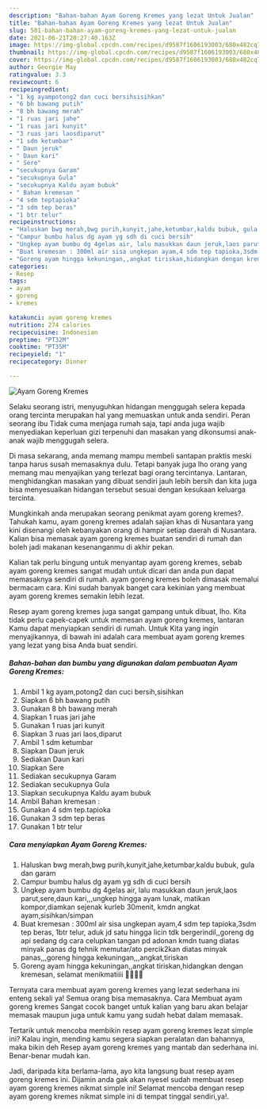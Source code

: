 ```yaml
---
description: "Bahan-bahan Ayam Goreng Kremes yang lezat Untuk Jualan"
title: "Bahan-bahan Ayam Goreng Kremes yang lezat Untuk Jualan"
slug: 501-bahan-bahan-ayam-goreng-kremes-yang-lezat-untuk-jualan
date: 2021-06-21T20:27:40.163Z
image: https://img-global.cpcdn.com/recipes/d9587f1606193003/680x482cq70/ayam-goreng-kremes-foto-resep-utama.jpg
thumbnail: https://img-global.cpcdn.com/recipes/d9587f1606193003/680x482cq70/ayam-goreng-kremes-foto-resep-utama.jpg
cover: https://img-global.cpcdn.com/recipes/d9587f1606193003/680x482cq70/ayam-goreng-kremes-foto-resep-utama.jpg
author: Georgie May
ratingvalue: 3.3
reviewcount: 6
recipeingredient:
- "1 kg ayampotong2 dan cuci bersihsisihkan"
- "6 bh bawang putih"
- "8 bh bawang merah"
- "1 ruas jari jahe"
- "1 ruas jari kunyit"
- "3 ruas jari laosdiparut"
- "1 sdm ketumbar"
- " Daun jeruk"
- " Daun kari"
- " Sere"
- "secukupnya Garam"
- "secukupnya Gula"
- "secukupnya Kaldu ayam bubuk"
- " Bahan kremesan "
- "4 sdm teptapioka"
- "3 sdm tep beras"
- "1 btr telur"
recipeinstructions:
- "Haluskan bwg merah,bwg purih,kunyit,jahe,ketumbar,kaldu bubuk, gula dan garam"
- "Campur bumbu halus dg ayam yg sdh di cuci bersih"
- "Ungkep ayam bumbu dg 4gelas air, lalu masukkan daun jeruk,laos parut,sere,daun kari,,,ungkep hingga ayam lunak, matikan kompor,diamkan sejenak kurleb 30menit, kmdn angkat ayam,sisihkan/simpan"
- "Buat kremesan : 300ml air sisa ungkepan ayam,4 sdm tep tapioka,3sdm tep beras, 1btr telur, aduk jd satu hingga licin tdk bergerindil,,goreng dg api sedang dg cara celupkan tangan pd adonan kmdn tuang diatas minyak panas dg tehnik memutar/ato percik2kan diatas minyak panas,,,goreng hingga kekuningan,,,angkat,tiriskan"
- "Goreng ayam hingga kekuningan,,angkat tiriskan,hidangkan dengan kremesan, selamat menikmatiiii 👏🏻👏🏻"
categories:
- Resep
tags:
- ayam
- goreng
- kremes

katakunci: ayam goreng kremes 
nutrition: 274 calories
recipecuisine: Indonesian
preptime: "PT32M"
cooktime: "PT35M"
recipeyield: "1"
recipecategory: Dinner

---
```



![Ayam Goreng Kremes](https://img-global.cpcdn.com/recipes/d9587f1606193003/680x482cq70/ayam-goreng-kremes-foto-resep-utama.jpg)

Selaku seorang istri, menyuguhkan hidangan menggugah selera kepada orang tercinta merupakan hal yang memuaskan untuk anda sendiri. Peran seorang ibu Tidak cuma menjaga rumah saja, tapi anda juga wajib menyediakan keperluan gizi terpenuhi dan masakan yang dikonsumsi anak-anak wajib menggugah selera.

Di masa  sekarang, anda memang mampu membeli santapan praktis meski tanpa harus susah memasaknya dulu. Tetapi banyak juga lho orang yang memang mau menyajikan yang terlezat bagi orang tercintanya. Lantaran, menghidangkan masakan yang dibuat sendiri jauh lebih bersih dan kita juga bisa menyesuaikan hidangan tersebut sesuai dengan kesukaan keluarga tercinta. 



Mungkinkah anda merupakan seorang penikmat ayam goreng kremes?. Tahukah kamu, ayam goreng kremes adalah sajian khas di Nusantara yang kini disenangi oleh kebanyakan orang di hampir setiap daerah di Nusantara. Kalian bisa memasak ayam goreng kremes buatan sendiri di rumah dan boleh jadi makanan kesenanganmu di akhir pekan.

Kalian tak perlu bingung untuk menyantap ayam goreng kremes, sebab ayam goreng kremes sangat mudah untuk dicari dan anda pun dapat memasaknya sendiri di rumah. ayam goreng kremes boleh dimasak memalui bermacam cara. Kini sudah banyak banget cara kekinian yang membuat ayam goreng kremes semakin lebih lezat.

Resep ayam goreng kremes juga sangat gampang untuk dibuat, lho. Kita tidak perlu capek-capek untuk memesan ayam goreng kremes, lantaran Kamu dapat menyiapkan sendiri di rumah. Untuk Kita yang ingin menyajikannya, di bawah ini adalah cara membuat ayam goreng kremes yang lezat yang bisa Anda buat sendiri.

<!--inarticleads1-->

##### Bahan-bahan dan bumbu yang digunakan dalam pembuatan Ayam Goreng Kremes:

1. Ambil 1 kg ayam,potong2 dan cuci bersih,sisihkan
1. Siapkan 6 bh bawang putih
1. Gunakan 8 bh bawang merah
1. Siapkan 1 ruas jari jahe
1. Gunakan 1 ruas jari kunyit
1. Siapkan 3 ruas jari laos,diparut
1. Ambil 1 sdm ketumbar
1. Siapkan  Daun jeruk
1. Sediakan  Daun kari
1. Siapkan  Sere
1. Sediakan secukupnya Garam
1. Sediakan secukupnya Gula
1. Siapkan secukupnya Kaldu ayam bubuk
1. Ambil  Bahan kremesan :
1. Gunakan 4 sdm tep.tapioka
1. Gunakan 3 sdm tep beras
1. Gunakan 1 btr telur




<!--inarticleads2-->

##### Cara menyiapkan Ayam Goreng Kremes:

1. Haluskan bwg merah,bwg purih,kunyit,jahe,ketumbar,kaldu bubuk, gula dan garam
1. Campur bumbu halus dg ayam yg sdh di cuci bersih
1. Ungkep ayam bumbu dg 4gelas air, lalu masukkan daun jeruk,laos parut,sere,daun kari,,,ungkep hingga ayam lunak, matikan kompor,diamkan sejenak kurleb 30menit, kmdn angkat ayam,sisihkan/simpan
1. Buat kremesan : 300ml air sisa ungkepan ayam,4 sdm tep tapioka,3sdm tep beras, 1btr telur, aduk jd satu hingga licin tdk bergerindil,,goreng dg api sedang dg cara celupkan tangan pd adonan kmdn tuang diatas minyak panas dg tehnik memutar/ato percik2kan diatas minyak panas,,,goreng hingga kekuningan,,,angkat,tiriskan
1. Goreng ayam hingga kekuningan,,angkat tiriskan,hidangkan dengan kremesan, selamat menikmatiiii 👏🏻👏🏻




Ternyata cara membuat ayam goreng kremes yang lezat sederhana ini enteng sekali ya! Semua orang bisa memasaknya. Cara Membuat ayam goreng kremes Sangat cocok banget untuk kalian yang baru akan belajar memasak maupun juga untuk kamu yang sudah hebat dalam memasak.

Tertarik untuk mencoba membikin resep ayam goreng kremes lezat simple ini? Kalau ingin, mending kamu segera siapkan peralatan dan bahannya, maka bikin deh Resep ayam goreng kremes yang mantab dan sederhana ini. Benar-benar mudah kan. 

Jadi, daripada kita berlama-lama, ayo kita langsung buat resep ayam goreng kremes ini. Dijamin anda gak akan nyesel sudah membuat resep ayam goreng kremes nikmat simple ini! Selamat mencoba dengan resep ayam goreng kremes nikmat simple ini di tempat tinggal sendiri,ya!.

